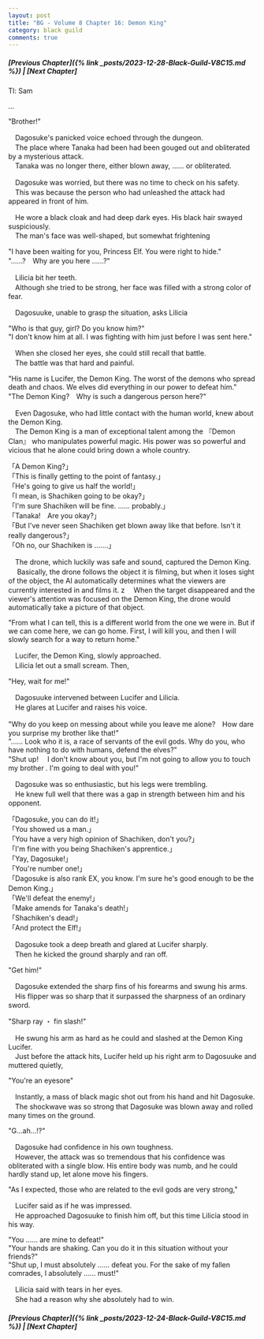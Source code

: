 ```yaml
---
layout: post
title: "BG - Volume 8 Chapter 16: Demon King"
category: black guild
comments: true
---
```


##### [Previous Chapter]({% link _posts/2023-12-28-Black-Guild-V8C15.md %}) \| [Next Chapter]



Tl: Sam


…



"Brother!"

　Dagosuke's panicked voice echoed through the dungeon.    
　The place where Tanaka had been had been gouged out and obliterated by a mysterious attack.    
　Tanaka was no longer there, either blown away, ...... or obliterated.

　Dagosuke was worried, but there was no time to check on his safety.    
　This was because the person who had unleashed the attack had appeared in front of him.

　He wore a black cloak and had deep dark eyes. His black hair swayed suspiciously.    
　The man's face was well-shaped, but somewhat frightening
<!--more-->

"I have been waiting for you, Princess Elf. You were right to hide."     
"......?　Why are you here ......?"

　Lilicia bit her teeth.   
　Although she tried to be strong, her face was filled with a strong color of fear.

　Dagosuuke, unable to grasp the situation, asks Lilicia   

"Who is that guy, girl? Do you know him?"    
"I don't know him at all. I was fighting with him just before I was sent here."  

　When she closed her eyes, she could still recall that battle.    
　The battle was that hard and painful.

"His name is Lucifer, the Demon King. The worst of the demons who spread death and chaos. We elves did everything in our power to defeat him."   
"The Demon King?　Why is such a dangerous person here?"

　Even Dagosuke, who had little contact with the human world, knew about the Demon King.    
　The Demon King is a man of exceptional talent among the 『Demon Clan』 who manipulates powerful magic. His power was so powerful and vicious that he alone could bring down a whole country.

「A Demon King?」     
「This is finally getting to the point of fantasy.」    
「He's going to give us half the world!」   
「I mean, is Shachiken going to be okay?」    
「I'm sure Shachiken will be fine. ...... probably.」    
「Tanaka!　Are you okay?」    
「But I've never seen Shachiken get blown away like that before. Isn't it really dangerous?」    
「Oh no, our Shachiken is .......」

　The drone, which luckily was safe and sound, captured the Demon King.    
　 Basically, the drone follows the object it is filming, but when it loses sight of the object, the AI automatically determines what the viewers are currently interested in and films it.      z
　When the target disappeared and the viewer's attention was focused on the Demon King, the drone would automatically take a picture of that object.

"From what I can tell, this is a different world from the one we were in. But if we can come here, we can go home. First, I will kill you, and then I will slowly search for a way to return home."

　Lucifer, the Demon King, slowly approached.   
　Lilicia let out a small scream. Then,

"Hey, wait for me!"

　Dagosuuke intervened between Lucifer and Lilicia.   
　He glares at Lucifer and raises his voice.

"Why do you keep on messing about while you leave me alone?　How dare you surprise my brother like that!"    
"...... Look who it is, a race of servants of the evil gods. Why do you, who have nothing to do with humans, defend the elves?"    
"Shut up!　 I don't know about you, but I'm not going to allow you to touch my brother . I'm going to deal with you!"

　Dagosuke was so enthusiastic, but his legs were trembling.    
　He knew full well that there was a gap in strength between him and his opponent.

「Dagosuke, you can do it!」    
「You showed us a man.」    
「You have a very high opinion of Shachiken, don't you?」    
「I'm fine with you being Shachiken's apprentice.」    
「Yay, Dagosuke!」    
「You're number one!」    
「Dagosuke is also rank EX, you know. I'm sure he's good enough to be the Demon King.」    
「We'll defeat the enemy!」    
「Make amends for Tanaka's death!」    
「Shachiken's dead!」    
「And protect the Elf!」

　Dagosuke took a deep breath and glared at Lucifer sharply.   
　Then he kicked the ground sharply and ran off.

"Get him!"

　Dagosuke extended the sharp fins of his forearms and swung his arms.    
　His flipper was so sharp that it surpassed the sharpness of an ordinary sword.

  <div data-nat="424166"></div>

"Sharp ray ・ fin slash!"

　He swung his arm as hard as he could and slashed at the Demon King Lucifer.   
　Just before the attack hits, Lucifer held up his right arm to Dagosuuke and muttered quietly, 

"You're an eyesore"

　Instantly, a mass of black magic shot out from his hand and hit Dagosuke.   
　The shockwave was so strong that Dagosuke was blown away and rolled many times on the ground.

"G...ah...!?" 

　Dagosuke had confidence in his own toughness.    
　However, the attack was so tremendous that his confidence was obliterated with a single blow. His entire body was numb, and he could hardly stand up, let alone move his fingers.

"As I expected, those who are related to the evil gods are very strong," 

　Lucifer said as if he was impressed.    
　He approached Dagosuuke to finish him off, but this time Lilicia stood in his way.    

"You ...... are mine to defeat!"    
"Your hands are shaking. Can you do it in this situation without your friends?"    
"Shut up, I must absolutely ...... defeat you. For the sake of my fallen comrades, I absolutely ...... must!"

　Lilicia said with tears in her eyes.     
　She had a reason why she absolutely had to win.



##### [Previous Chapter]({% link _posts/2023-12-24-Black-Guild-V8C15.md %}) \| [Next Chapter]


